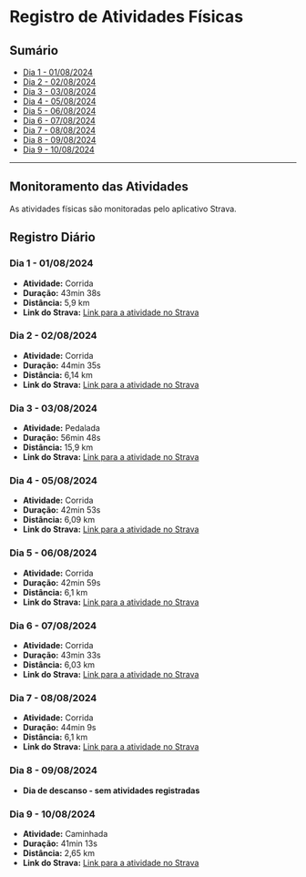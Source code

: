 # Registro de Atividades Físicas

## Sumário

- [Dia 1 - 01/08/2024](#dia-1---01082024)
- [Dia 2 - 02/08/2024](#dia-2---02082024)
- [Dia 3 - 03/08/2024](#dia-3---03082024)
- [Dia 4 - 05/08/2024](#dia-4---05082024)
- [Dia 5 - 06/08/2024](#dia-5---06082024)
- [Dia 6 - 07/08/2024](#dia-6---07082024)
- [Dia 7 - 08/08/2024](#dia-7---08082024)
- [Dia 8 - 09/08/2024](#dia-8---09082024)
- [Dia 9 - 10/08/2024](#dia-9---10082024)

---

## Monitoramento das Atividades

As atividades físicas são monitoradas pelo aplicativo Strava.

## Registro Diário

### Dia 1 - 01/08/2024

- **Atividade:** Corrida
- **Duração:** 43min 38s
- **Distância:** 5,9 km
- **Link do Strava:** [Link para a atividade no Strava](https://strava.app.link/whVqpazEILb)

### Dia 2 - 02/08/2024

- **Atividade:** Corrida
- **Duração:** 44min 35s
- **Distância:** 6,14 km
- **Link do Strava:** [Link para a atividade no Strava](https://strava.app.link/NcG274BzKLb)

### Dia 3 - 03/08/2024

- **Atividade:** Pedalada
- **Duração:** 56min 48s
- **Distância:** 15,9 km
- **Link do Strava:** [Link para a atividade no Strava](https://strava.app.link/EJwMs9KXLLb)

### Dia 4 - 05/08/2024

- **Atividade:** Corrida
- **Duração:** 42min 53s
- **Distância:** 6,09 km
- **Link do Strava:** [Link para a atividade no Strava](https://strava.app.link/OSU2SHxnPLb)

### Dia 5 - 06/08/2024

- **Atividade:** Corrida
- **Duração:** 42min 59s
- **Distância:** 6,1 km
- **Link do Strava:** [Link para a atividade no Strava](https://strava.app.link/ikU03HdWQLb)

### Dia 6 - 07/08/2024

- **Atividade:** Corrida
- **Duração:** 43min 33s
- **Distância:** 6,03 km
- **Link do Strava:** [Link para a atividade no Strava](https://strava.app.link/gEqZUrlvTLb)

### Dia 7 - 08/08/2024

- **Atividade:** Corrida
- **Duração:** 44min 9s
- **Distância:** 6,1 km
- **Link do Strava:** [Link para a atividade no Strava](https://strava.app.link/02eKzrAaULb)

### Dia 8 - 09/08/2024

- **Dia de descanso - sem atividades registradas**

### Dia 9 - 10/08/2024

- **Atividade:** Caminhada
- **Duração:** 41min 13s
- **Distância:** 2,65 km
- **Link do Strava:** [Link para a atividade no Strava](https://strava.app.link/484dhjzFYLb)
